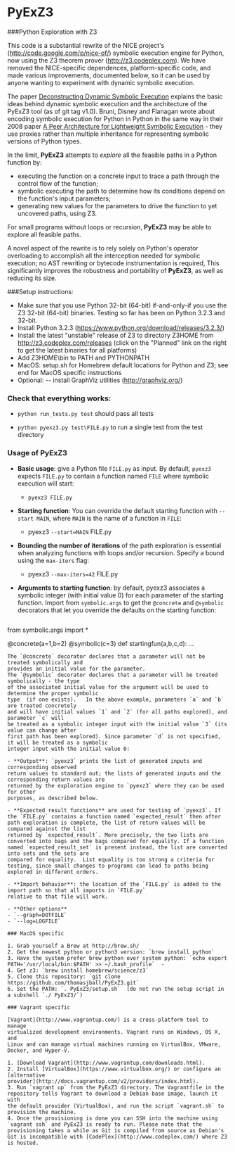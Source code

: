 PyExZ3
======

###Python Exploration with Z3

This code is a substantial rewrite of the NICE project's
(http://code.google.com/p/nice-of/) symbolic execution engine for
Python, now using the Z3 theorem prover (http://z3.codeplex.com). We have
removed the NICE-specific dependences, platform-specific code, and
made various improvements, documented below, so it can be used
by anyone wanting to experiment with dynamic symbolic execution.

The paper [Deconstructing Dynamic Symbolic Execution](http://research.microsoft.com/apps/pubs/?id=233035)
explains the basic ideas behind dynamic symbolic execution and the architecture
of the PyExZ3 tool (as of git tag v1.0).  Bruni, Disney and Flanagan wrote about 
encoding symbolic execution for Python in Python in the same way in their 2008 paper 
[A Peer Architecture for Lightweight Symbolic Execution](http://hoheinzollern.files.wordpress.com/2008/04/seer1.pdf) - they use proxies rather than multiple inheritance for representing symbolic versions of Python types. 

In the limit, **PyExZ3** attempts to *explore* all the feasible paths in a
Python function by:
- executing the function on a concrete input to trace a path through the control flow of the function;
- symbolic executing the path to determine how its conditions depend on the function's input parameters;
- generating new values for the parameters to drive the function to yet uncovered paths, using Z3.  

For small programs without loops or recursion, 
**PyExZ3** may be able to explore all feasible paths.

A novel aspect of the rewrite is to rely solely on Python's operator
overloading to accomplish all the interception needed for symbolic
execution; no AST rewriting or bytecode instrumentation is required,
This significantly improves the robustness and portability of **PyExZ3**, 
as well as reducing its size.

###Setup instructions:

- Make sure that you use Python 32-bit (64-bit) if-and-only-if you use the Z3 32-bit (64-bit) binaries. 
Testing so far has been on Python 3.2.3 and 32-bit.
- Install Python 3.2.3 (https://www.python.org/download/releases/3.2.3/)
- Install the latest "unstable" release of Z3 to directory Z3HOME from http://z3.codeplex.com/releases
(click on the "Planned" link on the right to get the latest binaries for all platforms)
- Add Z3HOME\bin to PATH and PYTHONPATH
- MacOS: setup.sh for Homebrew default locations for Python and Z3; see end for MacOS specific instructions
- Optional:
-- install GraphViz utilities (http://graphviz.org/)

### Check that everything works:

- `python run_tests.py test` should pass all tests

- `python pyexz3.py test\FILE.py` to run a single test from the test directory

### Usage of PyExZ3

- **Basic usage**: give a Python file `FILE.py` as input. By default, `pyexz3` expects `FILE.py` 
to contain a function named `FILE` where symbolic execution will start:

  - `pyexz3 FILE.py`

- **Starting function**: You can override the default starting function with `--start MAIN`,
where `MAIN` is the name of a  function in `FILE`: 

  - pyexz3 `--start=MAIN` FILE.py

- **Bounding the number of iterations** of the path exploration is essential when
analyzing functions with loops and/or recursion. Specify a bound using the `max-iters` flag:

  - pyexz3 `--max-iters=42` FILE.py

- **Arguments to starting function**: by default, pyexz3 associates a symbolic integer
(with initial value 0) for each parameter of the starting function. Import from
`symbolic.args` to get the `@concrete` and `@symbolic` decorators that let you override
the defaults on the starting function:
  ```
from symbolic.args import *

@concrete(a=1,b=2)
@symbolic(c=3)
def startingfun(a,b,c,d):
    ...
  ```
  The `@concrete` decorator declares that a parameter will not be treated symbolically and
provides an initial value for the parameter.
The `@symbolic` decorator declares that a parameter will be treated symbolically - the type 
of the associated initial value for the argument will be used to determine the proper symbolic 
type  (if one exists).   In the above example, parameters `a` and `b` are treated concretely
and will have initial values `1` and `2` (for all paths explored), and parameter `c` will 
be treated as a symbolic integer input with the initial value `3` (its value can change after
first path has been explored). Since parameter `d` is not specified, it will be treated as a symbolic 
integer input with the initial value 0:

- **Output**: `pyexz3` prints the list of generated inputs and corresponding observed 
return values to standard out; the lists of generated inputs and the corresponding return values are
returned by the exploration engine to `pyexz3` where they can be used for other 
purposes, as described below.

- **Expected result functions** are used for testing of `pyexz3`. If the `FILE.py` contains a function named `expected_result` then after path exploration is complete, the list of return values will be compared against the list 
returned by `expected_result`. More precisely, the two lists are converted into bags and the bags compared for equality. If a function named `expected_result_set` is present instead, the list are converted into sets and the sets are
compared for equality.  List equality is too strong a criteria for testing, since small changes to programs can lead to paths being explored in different orders. 

- **Import behavior**: the location of the `FILE.py` is added to the import path so that all imports in `FILE.py` 
relative to that file will work.

- **Other options**
  - `--graph=DOTFILE`
  - `--log=LOGFILE`

### MacOS specific

1. Grab yourself a Brew at http://brew.sh/
2. Get the newest python or python3 version: `brew install python`
3. Have the system prefer brew python over system python: `echo export PATH='/usr/local/bin:$PATH' >> ~/.bash_profile`  - 
4. Get z3: `brew install homebrew/science/z3`
5. Clone this repository: `git clone https://github.com/thomasjball/PyExZ3.git` 
6. Set the PATH: `. PyExZ3/setup.sh`  (do not run the setup script in a subshell `./ PyExZ3/`)

### Vagrant specific

[Vagrant](http://www.vagrantup.com/) is a cross-platform tool to manage
virtualized development environments. Vagrant runs on Windows, OS X, and
Linux and can manage virtual machines running on VirtualBox, VMware,
Docker, and Hyper-V.

1. [Download Vagrant](http://www.vagrantup.com/downloads.html).
2. Install [VirtualBox](https://www.virtualbox.org/) or configure an
[alternative
provider](http://docs.vagrantup.com/v2/providers/index.html).
3. Run `vagrant up` from the PyExZ3 directory. The Vagrantfile in the
repository tells Vagrant to download a Debian base image, launch it with
the default provider (VirtualBox), and run the script `vagrant.sh` to
provision the machine.
4. Once the provisioning is done you can SSH into the machine using
`vagrant ssh` and PyExZ3 is ready to run. Please note that the
provisioning takes a while as Git is compiled from source as Debian's
Git is incompatible with [CodePlex](http://www.codeplex.com/) where Z3
is hosted.
